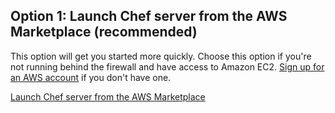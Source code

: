 ## Option 1: Launch Chef server from the AWS Marketplace (recommended)

This option will get you started more quickly. Choose this option if you're not running behind the firewall and have access to Amazon EC2. [Sign up for an AWS account](http://aws.amazon.com) if you don't have one.

<a class="button radius" href="/install-and-manage-your-own-chef-server/linux/install-chef-server/launch-chef-server-from-the-aws-marketplace/">Launch Chef server from the AWS Marketplace</a>
